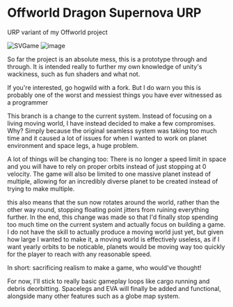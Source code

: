 # Offworld Dragon Supernova URP
URP variant of my Offworld project

![SVGame](https://user-images.githubusercontent.com/25352770/227788720-bbfcb18b-e46f-494a-84b5-7303f1ce76bd.png)
![image](https://user-images.githubusercontent.com/25352770/227788750-e2a668b3-eb78-434a-a05a-e346c8fb806c.png)


So far the project is an absolute mess, this is a prototype through and through.
It is intended really to further my own knowledge of unity's wackiness, such as fun shaders
and what not.

If you're interested, go hogwild with a fork. But I do warn you this is probably one of the worst and messiest
things you have ever witnessed as a programmer

This branch is a change to the current system. Instead of focusing on a living moving world, I have instead decided to make a few compromises. Why? Simply because the original seamless system was taking too much time and it caused a lot of issues for when I wanted to work on planet environment and space legs, a huge problem.

A lot of things will be changing too: There is no longer a speed limit in space and you will have to rely on proper orbits instead of just stopping at 0 velocity. The game will also be limited to one massive planet instead of multiple, allowing for an incredibly diverse planet to be created instead of trying to make multiple.

this also means that the sun now rotates around the world, rather than the other way round, stopping floating point jitters from ruining everything further. In the end, this change was made so that I'd finally stop spending too much time on the current system and actually focus on building a game. I do not have the skill to actually produce a moving world just yet, but given how large I wanted to make it, a moving world is effectively useless, as if I want yearly orbits to be noticable, planets would be moving way too quickly for the player to reach with any reasonable speed.

In short: sacrificing realism to make a game, who would've thought!

For now, I'll stick to really basic gameplay loops like cargo running and debris deorbitting. Spacelegs and EVA will finally be added and functional, alongside many other features such as a globe map system.
